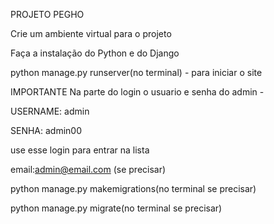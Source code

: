 PROJETO PEGHO

Crie um ambiente virtual para o projeto

Faça a instalação do Python e do Django

python manage.py runserver(no terminal) - para iniciar o site 

IMPORTANTE
Na parte do login o usuario e senha do admin -

USERNAME: admin

SENHA: admin00

use esse login para entrar na lista

email:admin@email.com (se precisar)

python manage.py makemigrations(no terminal se precisar)

python manage.py migrate(no terminal se precisar)
